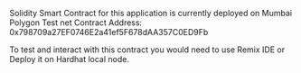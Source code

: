 Solidity Smart Contract for this application is currently deployed on Mumbai Polygon Test net
Contract Address: 0x798709a27EF0746E2a41ef5F678dAA357C0ED9Fb

To test and interact with this contract you would need to use Remix IDE or Deploy it on Hardhat local node. 
